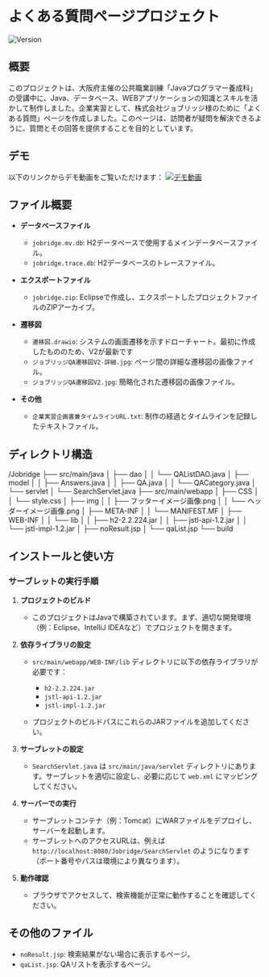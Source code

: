 # よくある質問ページプロジェクト
![Version](https://img.shields.io/badge/version-1.0.0-green.svg)

## 概要

このプロジェクトは、大阪府主催の公共職業訓練「Javaプログラマー養成科」の受講中に、Java、データベース、WEBアプリケーションの知識とスキルを活かして制作しました。企業実習として、株式会社ジョブリッジ様のために「よくある質問」ページを作成しました。このページは、訪問者が疑問を解決できるように、質問とその回答を提供することを目的としています。

## デモ

以下のリンクからデモ動画をご覧いただけます：
[![デモ動画](https://img.youtube.com/vi/TuKDqV9sB4I/0.jpg)](https://youtu.be/TuKDqV9sB4I)

## ファイル概要

- **データベースファイル**
  - `jobridge.mv.db`: H2データベースで使用するメインデータベースファイル。
  - `jobridge.trace.db`: H2データベースのトレースファイル。

- **エクスポートファイル**
  - `jobridge.zip`: Eclipseで作成し、エクスポートしたプロジェクトファイルのZIPアーカイブ。

- **遷移図**
  - `遷移図.drawio`: システムの画面遷移を示すドローチャート。最初に作成したもののため、V2が最新です
  - `ジョブリッジQA遷移図V2-詳細.jpg`: ページ間の詳細な遷移図の画像ファイル。
  - `ジョブリッジQA遷移図V2.jpg`: 簡略化された遷移図の画像ファイル。

- **その他**
  - `企業実習企画書兼タイムラインURL.txt`: 制作の経過とタイムラインを記録したテキストファイル。
 
## ディレクトリ構造
/Jobridge
├── src/main/java
│   ├── dao
│   │   └── QAListDAO.java
│   ├── model
│   │   ├── Answers.java
│   │   ├── QA.java
│   │   └── QACategory.java
│   └── servlet
│       └── SearchServlet.java
├── src/main/webapp
│   ├── CSS
│   │   └── style.css
│   ├── img
│   │   ├── フッターイメージ画像.png
│   │   └── ヘッダーイメージ画像.png
│   ├── META-INF
│   │   └── MANIFEST.MF
│   ├── WEB-INF
│   │   └── lib
│   │       ├── h2-2.2.224.jar
│   │       ├── jstl-api-1.2.jar
│   │       └── jstl-impl-1.2.jar
│   ├── noResult.jsp
│   └── qaList.jsp
└── build



## インストールと使い方

### サーブレットの実行手順

1. **プロジェクトのビルド**

   - このプロジェクトはJavaで構築されています。まず、適切な開発環境（例：Eclipse、IntelliJ IDEAなど）でプロジェクトを開きます。

2. **依存ライブラリの設定**

   - `src/main/webapp/WEB-INF/lib` ディレクトリに以下の依存ライブラリが必要です：
     - `h2-2.2.224.jar`
     - `jstl-api-1.2.jar`
     - `jstl-impl-1.2.jar`

   - プロジェクトのビルドパスにこれらのJARファイルを追加してください。

3. **サーブレットの設定**

   - `SearchServlet.java` は `src/main/java/servlet` ディレクトリにあります。サーブレットを適切に設定し、必要に応じて `web.xml` にマッピングしてください。

4. **サーバーでの実行**

   - サーブレットコンテナ（例：Tomcat）にWARファイルをデプロイし、サーバーを起動します。
   - サーブレットへのアクセスURLは、例えば `http://localhost:8080/Jobridge/SearchServlet` のようになります（ポート番号やパスは環境により異なります）。

5. **動作確認**

   - ブラウザでアクセスして、検索機能が正常に動作することを確認してください。

## その他のファイル

- `noResult.jsp`: 検索結果がない場合に表示するページ。
- `qaList.jsp`: QAリストを表示するページ。






